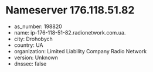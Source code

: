 # Nameserver 176.118.51.82

* as_number: 198820
* name: ip-176-118-51-82.radionetwork.com.ua.
* city: Drohobych
* country: UA
* organization: Limited Liability Company Radio Network
* version: Unknown
* dnssec: false
